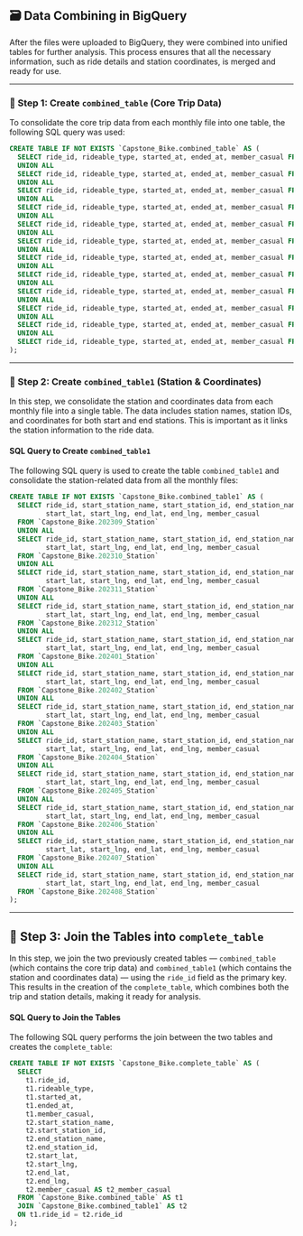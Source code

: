 ## 🗃️ Data Combining in BigQuery

After the files were uploaded to BigQuery, they were combined into unified tables for further analysis. This process ensures that all the necessary information, such as ride details and station coordinates, is merged and ready for use.

---

### 📁 Step 1: Create `combined_table` (Core Trip Data)

To consolidate the core trip data from each monthly file into one table, the following SQL query was used:

```sql
CREATE TABLE IF NOT EXISTS `Capstone_Bike.combined_table` AS (
  SELECT ride_id, rideable_type, started_at, ended_at, member_casual FROM `Capstone_Bike.202309`
  UNION ALL
  SELECT ride_id, rideable_type, started_at, ended_at, member_casual FROM `Capstone_Bike.202310`
  UNION ALL
  SELECT ride_id, rideable_type, started_at, ended_at, member_casual FROM `Capstone_Bike.202311`
  UNION ALL
  SELECT ride_id, rideable_type, started_at, ended_at, member_casual FROM `Capstone_Bike.202312`
  UNION ALL
  SELECT ride_id, rideable_type, started_at, ended_at, member_casual FROM `Capstone_Bike.202401`
  UNION ALL
  SELECT ride_id, rideable_type, started_at, ended_at, member_casual FROM `Capstone_Bike.202402`
  UNION ALL
  SELECT ride_id, rideable_type, started_at, ended_at, member_casual FROM `Capstone_Bike.202403`
  UNION ALL
  SELECT ride_id, rideable_type, started_at, ended_at, member_casual FROM `Capstone_Bike.202404`
  UNION ALL
  SELECT ride_id, rideable_type, started_at, ended_at, member_casual FROM `Capstone_Bike.202405`
  UNION ALL
  SELECT ride_id, rideable_type, started_at, ended_at, member_casual FROM `Capstone_Bike.202406`
  UNION ALL
  SELECT ride_id, rideable_type, started_at, ended_at, member_casual FROM `Capstone_Bike.202407`
  UNION ALL
  SELECT ride_id, rideable_type, started_at, ended_at, member_casual FROM `Capstone_Bike.202408`
);
```
---
### 📁 Step 2: Create `combined_table1` (Station & Coordinates)

In this step, we consolidate the station and coordinates data from each monthly file into a single table. The data includes station names, station IDs, and coordinates for both start and end stations. This is important as it links the station information to the ride data.

#### SQL Query to Create `combined_table1`

The following SQL query is used to create the table `combined_table1` and consolidate the station-related data from all the monthly files:

```sql
CREATE TABLE IF NOT EXISTS `Capstone_Bike.combined_table1` AS (
  SELECT ride_id, start_station_name, start_station_id, end_station_name, end_station_id,
         start_lat, start_lng, end_lat, end_lng, member_casual
  FROM `Capstone_Bike.202309_Station`
  UNION ALL
  SELECT ride_id, start_station_name, start_station_id, end_station_name, end_station_id,
         start_lat, start_lng, end_lat, end_lng, member_casual
  FROM `Capstone_Bike.202310_Station`
  UNION ALL
  SELECT ride_id, start_station_name, start_station_id, end_station_name, end_station_id,
         start_lat, start_lng, end_lat, end_lng, member_casual
  FROM `Capstone_Bike.202311_Station`
  UNION ALL
  SELECT ride_id, start_station_name, start_station_id, end_station_name, end_station_id,
         start_lat, start_lng, end_lat, end_lng, member_casual
  FROM `Capstone_Bike.202312_Station`
  UNION ALL
  SELECT ride_id, start_station_name, start_station_id, end_station_name, end_station_id,
         start_lat, start_lng, end_lat, end_lng, member_casual
  FROM `Capstone_Bike.202401_Station`
  UNION ALL
  SELECT ride_id, start_station_name, start_station_id, end_station_name, end_station_id,
         start_lat, start_lng, end_lat, end_lng, member_casual
  FROM `Capstone_Bike.202402_Station`
  UNION ALL
  SELECT ride_id, start_station_name, start_station_id, end_station_name, end_station_id,
         start_lat, start_lng, end_lat, end_lng, member_casual
  FROM `Capstone_Bike.202403_Station`
  UNION ALL
  SELECT ride_id, start_station_name, start_station_id, end_station_name, end_station_id,
         start_lat, start_lng, end_lat, end_lng, member_casual
  FROM `Capstone_Bike.202404_Station`
  UNION ALL
  SELECT ride_id, start_station_name, start_station_id, end_station_name, end_station_id,
         start_lat, start_lng, end_lat, end_lng, member_casual
  FROM `Capstone_Bike.202405_Station`
  UNION ALL
  SELECT ride_id, start_station_name, start_station_id, end_station_name, end_station_id,
         start_lat, start_lng, end_lat, end_lng, member_casual
  FROM `Capstone_Bike.202406_Station`
  UNION ALL
  SELECT ride_id, start_station_name, start_station_id, end_station_name, end_station_id,
         start_lat, start_lng, end_lat, end_lng, member_casual
  FROM `Capstone_Bike.202407_Station`
  UNION ALL
  SELECT ride_id, start_station_name, start_station_id, end_station_name, end_station_id,
         start_lat, start_lng, end_lat, end_lng, member_casual
  FROM `Capstone_Bike.202408_Station`
);
```
---
## 📁 Step 3: Join the Tables into `complete_table`

In this step, we join the two previously created tables — `combined_table` (which contains the core trip data) and `combined_table1` (which contains the station and coordinates data) — using the `ride_id` field as the primary key. This results in the creation of the `complete_table`, which combines both the trip and station details, making it ready for analysis.

#### SQL Query to Join the Tables

The following SQL query performs the join between the two tables and creates the `complete_table`:

```sql
CREATE TABLE IF NOT EXISTS `Capstone_Bike.complete_table` AS (
  SELECT 
    t1.ride_id,
    t1.rideable_type,
    t1.started_at,
    t1.ended_at,
    t1.member_casual,
    t2.start_station_name,
    t2.start_station_id,
    t2.end_station_name,
    t2.end_station_id,
    t2.start_lat,
    t2.start_lng,
    t2.end_lat,
    t2.end_lng,
    t2.member_casual AS t2_member_casual
  FROM `Capstone_Bike.combined_table` AS t1
  JOIN `Capstone_Bike.combined_table1` AS t2
  ON t1.ride_id = t2.ride_id
);
```
